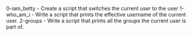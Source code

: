 0-iam_betty - Create a script that switches the current user to the user
1-who_am_i - Write a script that prints the effective username of the current user.
2-groups - Write a script that prints all the groups the current user is part of.

